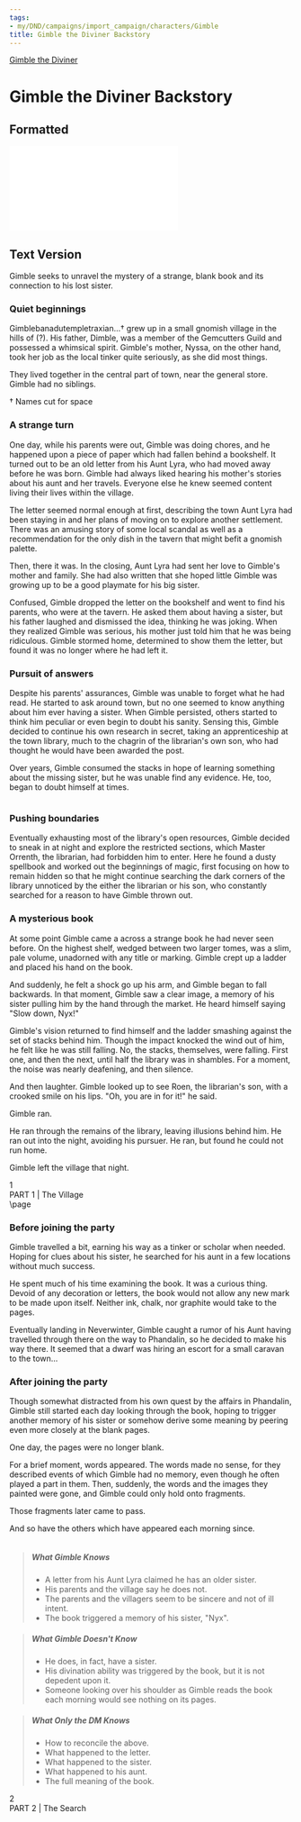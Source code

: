 ```yaml
---
tags:
- my/DND/campaigns/import_campaign/characters/Gimble
title: Gimble the Diviner Backstory
---
```



[Gimble the Diviner](/dnd/characters/gimble-the-diviner/)

# Gimble the Diviner Backstory

## Formatted

![73418061.pdf](/dnd/bins/-media/73418061.pdf)

## Text Version

Gimble seeks to unravel the mystery of a strange, blank book and its connection to his lost sister.


### Quiet beginnings
Gimblebanadutempletraxian...† grew up in a small gnomish village in the hills of (?). His father, Dimble, was a member of the Gemcutters Guild and possessed a whimsical spirit. Gimble's mother, Nyssa, on the other hand, took her job as the local tinker quite seriously, as she did most things. 

They lived together in the central part of town, near the general store. Gimble had no siblings.

† Names cut for space

### A strange turn
One day, while his parents were out, Gimble was doing chores, and he happened upon a piece of paper which had fallen behind a bookshelf. It turned out to be an old letter from his Aunt Lyra, who had moved away before he was born. Gimble had always liked hearing his mother's stories about his aunt and her travels. Everyone else he knew seemed content living their lives within the village.

The letter seemed normal enough at first, describing the town Aunt Lyra had been staying in and her plans of moving on to explore another settlement. There was an amusing story of some local scandal as well as a recommendation for the only dish in the tavern that might befit a gnomish palette. 

Then, there it was. In the closing, Aunt Lyra had sent her love to Gimble's mother and family. She had also written that she hoped little Gimble was growing up to be a good playmate for his big sister.

Confused, Gimble dropped the letter on the bookshelf and went to find his parents, who were at the tavern. He asked them about having a sister, but his father laughed and dismissed the idea, thinking he was joking. When they realized Gimble was serious, his mother just told him that he was being ridiculous. Gimble stormed home, determined to show them the letter, but found it was no longer where he had left it.

### Pursuit of answers
Despite his parents' assurances, Gimble was unable to forget what he had read. He started to ask around town, but no one seemed to know anything about him ever having a sister. When Gimble persisted, others started to think him peculiar or even begin to doubt his sanity. Sensing this, Gimble decided to continue his own research in secret, taking an apprenticeship at the town library, much to the chagrin of the librarian's own son, who had thought he would have been awarded the post.

Over years, Gimble consumed the stacks in hope of learning something about the missing sister, but he was unable find any evidence. He, too, began to doubt himself at times.
```
```
### Pushing boundaries
Eventually exhausting most of the library's open resources, Gimble decided to sneak in at night and explore the restricted sections, which Master Orrenth, the librarian, had forbidden him to enter. Here he found a dusty spellbook and worked out the beginnings of magic, first focusing on how to remain hidden so that he might continue searching the dark corners of the library unnoticed by the either the librarian or his son, who constantly searched for a reason to have Gimble thrown out.

### A mysterious book
At some point Gimble came a across a strange book he had never seen before. On the highest shelf, wedged between two larger tomes, was a slim, pale volume, unadorned with any title or marking. Gimble crept up a ladder and placed his hand on the book.

And suddenly, he felt a shock go up his arm, and Gimble began to fall backwards. In that moment, Gimble saw a clear image, a memory of his sister pulling him by the hand through the market. He heard himself saying "Slow down, Nyx!" 

Gimble's vision returned to find himself and the ladder smashing against the set of stacks behind him. Though the impact knocked the wind out of him, he felt like he was still falling. No, the stacks, themselves, were falling. First one, and then the next, until half the library was in shambles. For a moment, the noise was nearly deafening, and then silence.

And then laughter. Gimble looked up to see Roen, the librarian's son, with a crooked smile on his lips. "Oh, you are in for it!" he said.

Gimble ran.

He ran through the remains of the library, leaving illusions behind him. He ran out into the night, avoiding his pursuer. He ran, but found he could not run home.

Gimble left the village that night.

<div class='pageNumber'>1</div>
<div class='footnote'>PART 1 | The Village</div>
\page



### Before joining the party
Gimble travelled a bit, earning his way as a tinker or scholar when needed. Hoping for clues about his sister, he searched for his aunt in a few locations without much success.

He spent much of his time examining the book. It was a curious thing. Devoid of any decoration or letters, the book would not allow any new mark to be made upon itself. Neither ink, chalk, nor graphite would take to the pages.

Eventually landing in Neverwinter, Gimble caught a rumor of his Aunt having travelled through there on the way to Phandalin, so he decided to make his way there. It seemed that a dwarf was hiring an escort for a small caravan to the town...


### After joining the party
Though somewhat distracted from his own quest by the affairs in Phandalin, Gimble still started each day looking through the book, hoping to trigger another memory of his sister or somehow derive some meaning by peering even more closely at the blank pages.

One day, the pages were no longer blank.

For a brief moment, words appeared. The words made no sense, for they described events of which Gimble had no memory, even though he often played a part in them. Then, suddenly, the words and the images they painted were gone, and Gimble could only hold onto fragments.

Those fragments later came to pass.

And so have the others which have appeared each morning since.
```
```
> ##### What Gimble Knows
> * A letter from his Aunt Lyra claimed he has an older sister.
> * His parents and the village say he does not.
> * The parents and the villagers seem to be sincere and not of ill intent.
> * The book triggered a memory of his sister, "Nyx".

> ##### What Gimble Doesn't Know
> * He does, in fact, have a sister.
> * His divination ability was triggered by the book, but it is not depedent upon it.
> * Someone looking over his shoulder as Gimble reads the book each morning would see nothing on its pages.

> ##### What Only the DM Knows
> * How to reconcile the above.
> * What happened to the letter.
> * What happened to the sister.
> * What happened to his aunt.
> * The full meaning of the book.

<div class='pageNumber'>2</div>
<div class='footnote'>PART 2 | The Search</div>